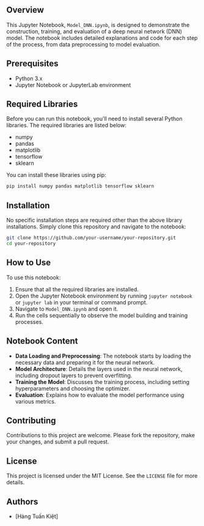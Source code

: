 ## Overview
This Jupyter Notebook, `Model_DNN.ipynb`, is designed to demonstrate the construction, training, and evaluation of a deep neural network (DNN) model. The notebook includes detailed explanations and code for each step of the process, from data preprocessing to model evaluation.

## Prerequisites
- Python 3.x
- Jupyter Notebook or JupyterLab environment

## Required Libraries
Before you can run this notebook, you'll need to install several Python libraries. The required libraries are listed below:
- numpy
- pandas
- matplotlib
- tensorflow
- sklearn

You can install these libraries using pip:
```bash
pip install numpy pandas matplotlib tensorflow sklearn
```

## Installation
No specific installation steps are required other than the above library installations. Simply clone this repository and navigate to the notebook:
```bash
git clone https://github.com/your-username/your-repository.git
cd your-repository
```

## How to Use
To use this notebook:
1. Ensure that all the required libraries are installed.
2. Open the Jupyter Notebook environment by running `jupyter notebook` or `jupyter lab` in your terminal or command prompt.
3. Navigate to `Model_DNN.ipynb` and open it.
4. Run the cells sequentially to observe the model building and training processes.

## Notebook Content
- **Data Loading and Preprocessing**: The notebook starts by loading the necessary data and preparing it for the neural network.
- **Model Architecture**: Details the layers used in the neural network, including dropout layers to prevent overfitting.
- **Training the Model**: Discusses the training process, including setting hyperparameters and choosing the optimizer.
- **Evaluation**: Explains how to evaluate the model performance using various metrics.

## Contributing
Contributions to this project are welcome. Please fork the repository, make your changes, and submit a pull request.

## License
This project is licensed under the MIT License. See the `LICENSE` file for more details.

## Authors
- [Hàng Tuấn Kiệt]

